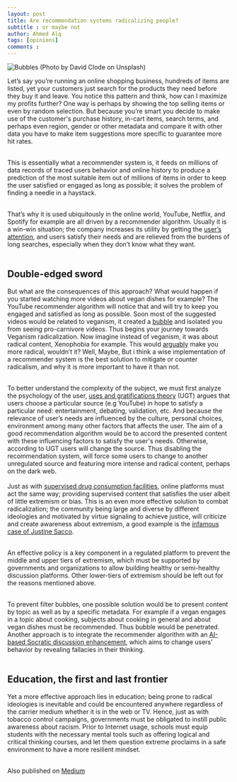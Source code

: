 ```yaml
---
layout: post
title: Are recommendation systems radicalizing people?
subtitle : or maybe not
author: Ahmed Alq
tags: [opinions]
comments : 
---
```

![Bubbles (Photo by David Clode on Unsplash)](https://miro.medium.com/max/1200/0*t4b-h8wdYtUu93Ap)

Let’s say you’re running an online shopping business, hundreds of items are listed, yet your customers just search for the products they need before they buy it and leave. You notice this pattern and think, how can I maximize my profits further? One way is perhaps by showing the top selling items or even by random selection. But because you’re smart you decide to make use of the customer's purchase history, in-cart items, search terms, and perhaps even region, gender or other metadata and compare it with other data you have to make item suggestions more specific to guarantee more hit rates. <br/><br/>



This is essentially what a recommender system is, it feeds on millions of data records of traced users behavior and online history to produce a prediction of the most suitable item out of millions of items in order to keep the user satisfied or engaged as long as possible; it solves the problem of finding a needle in a haystack. <br/><br/>

That’s why it is used ubiquitously in the online world, YouTube, Netflix, and Spotify for example are all driven by a recommender algorithm. Usually it is a win-win situation; the company increases its utility by getting the [user’s attention](https://sloanreview.mit.edu/article/how-we-sell-our-attention/), and users satisfy their needs and are relieved from the burdens of long searches, especially when they don’t know what they want.<br/><br/>

## Double-edged sword
But what are the consequences of this approach? What would happen if you started watching more videos about vegan dishes for example? The YouTube recommender algorithm will notice that and will try to keep you engaged and satisfied as long as possible. Soon most of the suggested videos would be related to veganism, it created a [bubble](https://www.youtube.com/watch?v=B8ofWFx525s) and isolated you from seeing pro-carnivore videos. Thus begins your journey towards Veganism radicalization. 
Now imagine instead of veganism, it was about radical content, Xenophobia for example. This would [arguably](https://www.nytimes.com/interactive/2019/06/08/technology/youtube-radical.html) make you more radical, wouldn’t it? Well, Maybe, But i think a wise implementation of a recommender system is the best solution to mitigate or counter radicalism, and why it is more important to have it than not. <br/><br/>


To better understand the complexity of the subject, we must first analyze the psychology of the user, [uses and gratifications theory](https://en.wikipedia.org/wiki/Uses_and_gratifications_theory) (UGT) argues that users choose a particular source (e.g YouTube) in hope to satisfy a particular need: entertainment, debating, validation, etc. And because the relevance of user’s needs are influenced by the culture, personal choices, environment among many other factors that affects the user. The aim of a good recommendation algorithm would be to accord the presented content with these influencing factors to satisfy the user's needs. Otherwise, according to UGT users will change the source. Thus disabling the recommendation system, will force some users to change to another unregulated source and featuring more intense and radical content, perhaps on the dark web.<br/><br/>
Just as with [supervised drug consumption facilities](https://en.wikipedia.org/wiki/Supervised_injection_site), online platforms must act the same way; providing supervised content that satisfies the user albeit of little extremism or bias. This is an even more effective solution to combat radicalization; the community being large and diverse by different ideologies and motivated by virtue signaling to achieve justice, will criticize and create awareness about extremism, a good example is the [infamous case of Justine Sacco](https://en.wikipedia.org/wiki/Online_shaming#Justine_Sacco_incident).<br/><br/>


An effective policy is a key component in a regulated platform to prevent the middle and upper tiers of extremism, which must be supported by governments and organizations to allow building healthy or semi-healthy discussion platforms. Other lower-tiers of extremism should be left out for the reasons mentioned above. <br/><br/>

To prevent filter bubbles, one possible solution would be to present content by topic as well as by a specific metadata. For example if a vegan engages in a topic about cooking, subjects about cooking in general and about vegan dishes must be recommended. Thus bubble would be penetrated. Another approach is to integrate the recommender algorithm with an [AI-based Socratic discussion enhancement](https://link.springer.com/article/10.1007/s12152-019-09401-y), which aims to change users’ behavior by revealing fallacies in their thinking.<br/><br/>

## Education, the first and last frontier

Yet a more effective approach lies in education; being prone to radical ideologies is inevitable and could be encountered anywhere regardless of the carrier medium whether it is in the web or TV. Hence, just as with tobacco control campaigns, governments must be obligated to instill public awareness about racism. Prior to Internet usage, schools must equip students with the necessary mental tools such as offering logical and critical thinking courses, and let them question extreme proclaims in a safe environment to have a more resilient mindset.<br/><br/>

Also published on [Medium](https://medium.com/@ahmelq/are-recommendation-systems-radicalizing-people-c015c0fbad1f) <br/><br/>
